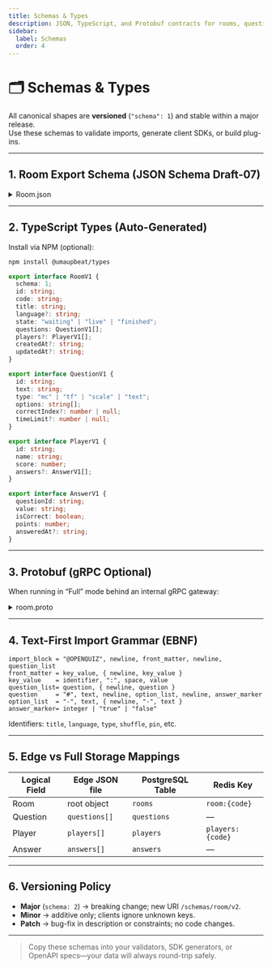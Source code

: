 ```yaml
---
title: Schemas & Types
description: JSON, TypeScript, and Protobuf contracts for rooms, questions, players, answers, and imports.
sidebar:
  label: Schemas
  order: 4
---
```


# 🗂️ Schemas & Types

All canonical shapes are **versioned** (`"schema": 1`) and stable within a major release.  
Use these schemas to validate imports, generate client SDKs, or build plug-ins.

---

## 1. Room Export Schema (JSON Schema Draft-07)

<details>
<summary>Room.json</summary>

```json
{
  "$schema": "https://json-schema.org/draft-07/schema#",
  "$id": "https://umaupbeat.org/schemas/room/v1",
  "type": "object",
  "required": ["schema", "id", "code", "title", "state", "questions"],
  "properties": {
    "schema": { "const": 1 },
    "id": { "type": "string", "format": "uuid" },
    "code": { "type": "string", "pattern": "^[A-Z0-9]{4,6}$" },
    "title": { "type": "string", "maxLength": 120 },
    "language": {
      "type": "string",
      "default": "en",
      "minLength": 2,
      "maxLength": 5
    },
    "state": { "enum": ["waiting", "live", "finished"] },
    "questions": { "type": "array", "items": { "$ref": "#/$defs/question" } },
    "players": { "type": "array", "items": { "$ref": "#/$defs/player" } },
    "createdAt": { "type": "string", "format": "date-time" },
    "updatedAt": { "type": "string", "format": "date-time" }
  },
  "$defs": {
    "question": {
      "type": "object",
      "required": ["id", "text", "type", "options"],
      "properties": {
        "id": { "type": "string", "format": "uuid" },
        "text": { "type": "string", "maxLength": 500 },
        "type": { "enum": ["mc", "tf", "scale", "text"] },
        "options": {
          "type": "array",
          "items": { "type": "string", "maxLength": 200 },
          "maxItems": 8
        },
        "correctIndex": { "type": ["integer", "null"], "minimum": 0 },
        "timeLimit": {
          "type": ["integer", "null"],
          "minimum": 5,
          "maximum": 300
        }
      }
    },
    "player": {
      "type": "object",
      "required": ["id", "name", "score"],
      "properties": {
        "id": { "type": "string", "format": "uuid" },
        "name": { "type": "string", "maxLength": 30 },
        "score": { "type": "integer", "minimum": 0 },
        "answers": { "type": "array", "items": { "$ref": "#/$defs/answer" } }
      }
    },
    "answer": {
      "type": "object",
      "required": ["questionId", "value", "isCorrect", "points"],
      "properties": {
        "questionId": { "type": "string", "format": "uuid" },
        "value": { "type": "string" },
        "isCorrect": { "type": "boolean" },
        "points": { "type": "integer" },
        "answeredAt": { "type": "string", "format": "date-time" }
      }
    }
  }
}
```

</details>

---

## 2. TypeScript Types (Auto-Generated)

Install via NPM (optional):

```bash
npm install @umaupbeat/types
```

```ts
export interface RoomV1 {
  schema: 1;
  id: string;
  code: string;
  title: string;
  language?: string;
  state: "waiting" | "live" | "finished";
  questions: QuestionV1[];
  players?: PlayerV1[];
  createdAt?: string;
  updatedAt?: string;
}

export interface QuestionV1 {
  id: string;
  text: string;
  type: "mc" | "tf" | "scale" | "text";
  options: string[];
  correctIndex?: number | null;
  timeLimit?: number | null;
}

export interface PlayerV1 {
  id: string;
  name: string;
  score: number;
  answers?: AnswerV1[];
}

export interface AnswerV1 {
  questionId: string;
  value: string;
  isCorrect: boolean;
  points: number;
  answeredAt?: string;
}
```

---

## 3. Protobuf (gRPC Optional)

When running in “Full” mode behind an internal gRPC gateway:

<details>
<summary>room.proto</summary>

```proto
syntax = "proto3";
package uma.v1;

message Room {
  string id = 1;
  string code = 2;
  string title = 3;
  string state = 4;
  repeated Question questions = 5;
  repeated Player players = 6;
}

message Question {
  string id = 1;
  string text = 2;
  enum Type {
    MC = 0;
    TF = 1;
    SCALE = 2;
    TEXT = 3;
  }
  Type type = 3;
  repeated string options = 4;
  optional int32 correct_index = 5;
  optional int32 time_limit = 6;
}

message Player {
  string id = 1;
  string name = 2;
  int32 score = 3;
  repeated Answer answers = 4;
}

message Answer {
  string question_id = 1;
  string value = 2;
  bool is_correct = 3;
  int32 points = 4;
}
```

</details>

---

## 4. Text-First Import Grammar (EBNF)

```
import_block = "@OPENQUIZ", newline, front_matter, newline, question_list
front_matter = key_value, { newline, key_value }
key_value    = identifier, ":", space, value
question_list= question, { newline, question }
question     = "#", text, newline, option_list, newline, answer_marker
option_list  = "-", text, { newline, "-", text }
answer_marker= integer | "true" | "false"
```

Identifiers: `title`, `language`, `type`, `shuffle`, `pin`, etc.

---

## 5. Edge vs Full Storage Mappings

| Logical Field | Edge JSON file | PostgreSQL Table | Redis Key        |
| ------------- | -------------- | ---------------- | ---------------- |
| Room          | root object    | `rooms`          | `room:{code}`    |
| Question      | `questions[]`  | `questions`      | —                |
| Player        | `players[]`    | `players`        | `players:{code}` |
| Answer        | `answers[]`    | `answers`        | —                |

---

## 6. Versioning Policy

- **Major** (`schema: 2`) → breaking change; new URI `/schemas/room/v2`.
- **Minor** → additive only; clients ignore unknown keys.
- **Patch** → bug-fix in description or constraints; no code changes.

---

> Copy these schemas into your validators, SDK generators, or OpenAPI specs—your data will always round-trip safely.
